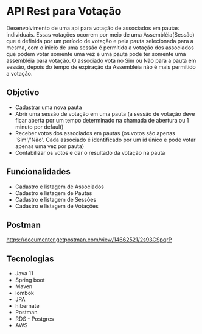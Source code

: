 # API Rest para Votação 
Desenvolvimento de uma api para votação de associados em pautas individuais. Essas votações ocorrem por meio de uma Assembléia(Sessão) que é definida por um período de votação e pela pauta selecionada para a mesma, com o inicio de uma sessão é permitida a votação dos associados que podem votar somente uma vez e uma pauta pode ter somente uma assembléia para votação. O associado vota no Sim ou Não para a pauta em sessão, depois do tempo de expiração da Assembléia não é mais permitido a votação.   


## Objetivo
- Cadastrar uma nova pauta
- Abrir uma sessão de votação em uma pauta (a sessão de votação deve ficar aberta por
um tempo determinado na chamada de abertura ou 1 minuto por default)
- Receber votos dos associados em pautas (os votos são apenas &#39;Sim&#39;/&#39;Não&#39;. Cada
associado é identificado por um id único e pode votar apenas uma vez por pauta)
- Contabilizar os votos e dar o resultado da votação na pauta

## Funcionalidades
- Cadastro e listagem de Associados
- Cadastro e listagem de Pautas
- Cadastro e listagem de Sessões
- Cadastro e listagem de Votações


## Postman
https://documenter.getpostman.com/view/14662521/2s93CSpqrP

## Tecnologias
- Java 11
- Spring boot
- Maven
- lombok
- JPA
- hibernate
- Postman
- RDS - Postgres
- AWS
